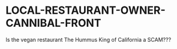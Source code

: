# LOCAL-RESTAURANT-OWNER-CANNIBAL-FRONT
Is the vegan restaurant The Hummus King of California a SCAM???
